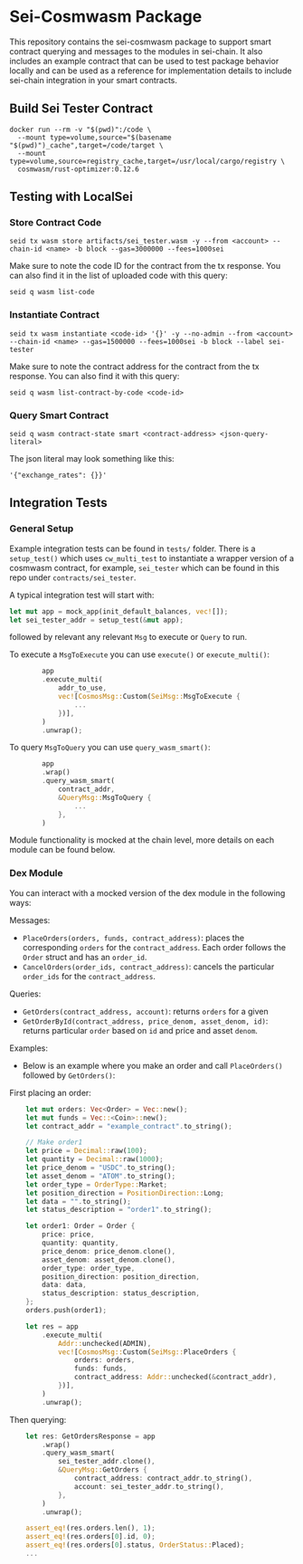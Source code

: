 # Sei-Cosmwasm Package

This repository contains the sei-cosmwasm package to support smart contract querying and messages to the modules in sei-chain. It also includes an example contract that can be used to test package behavior locally and can be used as a reference for implementation details to include sei-chain integration in your smart contracts.

## Build Sei Tester Contract

```
docker run --rm -v "$(pwd)":/code \
  --mount type=volume,source="$(basename "$(pwd)")_cache",target=/code/target \
  --mount type=volume,source=registry_cache,target=/usr/local/cargo/registry \
  cosmwasm/rust-optimizer:0.12.6
```

## Testing with LocalSei

### Store Contract Code

`seid tx wasm store artifacts/sei_tester.wasm -y --from <account> --chain-id <name> -b block --gas=3000000 --fees=1000sei`

Make sure to note the code ID for the contract from the tx response. You can also find it in the list of uploaded code with this query:

`seid q wasm list-code`

### Instantiate Contract

`seid tx wasm instantiate <code-id> '{}' -y --no-admin --from <account> --chain-id <name> --gas=1500000 --fees=1000sei -b block --label sei-tester`

Make sure to note the contract address for the contract from the tx response. You can also find it with this query:

`seid q wasm list-contract-by-code <code-id>`

### Query Smart Contract

`seid q wasm contract-state smart <contract-address> <json-query-literal>`

The json literal may look something like this:

`'{"exchange_rates": {}}'`

## Integration Tests

### General Setup

Example integration tests can be found in `tests/` folder. There is a `setup_test()` which uses `cw_multi_test` to instantiate a wrapper version of a cosmwasm contract, for example, `sei_tester` which can be found in this repo under `contracts/sei_tester`.

A typical integration test will start with:

```rust
let mut app = mock_app(init_default_balances, vec![]);
let sei_tester_addr = setup_test(&mut app);
```

followed by relevant any relevant `Msg` to execute or `Query` to run.

To execute a `MsgToExecute` you can use `execute()` or `execute_multi()`:

```rust
        app
        .execute_multi(
            addr_to_use,
            vec![CosmosMsg::Custom(SeiMsg::MsgToExecute {
                ...
            })],
        )
        .unwrap();
```

To query `MsgToQuery` you can use `query_wasm_smart()`:

```rust
        app
        .wrap()
        .query_wasm_smart(
            contract_addr,
            &QueryMsg::MsgToQuery {
                ...
            },
        )
```

Module functionality is mocked at the chain level, more details on each module can be found below.

### Dex Module

You can interact with a mocked version of the dex module in the following ways:

Messages:

- `PlaceOrders(orders, funds, contract_address)`: places the corresponding `orders` for the `contract_address`. Each order follows the `Order` struct and has an `order_id`.
- `CancelOrders(order_ids, contract_address)`: cancels the particular `order_ids` for the `contract_address`.

Queries:

- `GetOrders(contract_address, account)`: returns `orders` for a given
- `GetOrderById(contract_address, price_denom, asset_denom, id)`: returns particular `order` based on `id` and price and asset `denom`.

Examples:

- Below is an example where you make an order and call `PlaceOrders()` followed by `GetOrders()`:

First placing an order:

```rust
    let mut orders: Vec<Order> = Vec::new();
    let mut funds = Vec::<Coin>::new();
    let contract_addr = "example_contract".to_string();

    // Make order1
    let price = Decimal::raw(100);
    let quantity = Decimal::raw(1000);
    let price_denom = "USDC".to_string();
    let asset_denom = "ATOM".to_string();
    let order_type = OrderType::Market;
    let position_direction = PositionDirection::Long;
    let data = "".to_string();
    let status_description = "order1".to_string();

    let order1: Order = Order {
        price: price,
        quantity: quantity,
        price_denom: price_denom.clone(),
        asset_denom: asset_denom.clone(),
        order_type: order_type,
        position_direction: position_direction,
        data: data,
        status_description: status_description,
    };
    orders.push(order1);

    let res = app
        .execute_multi(
            Addr::unchecked(ADMIN),
            vec![CosmosMsg::Custom(SeiMsg::PlaceOrders {
                orders: orders,
                funds: funds,
                contract_address: Addr::unchecked(&contract_addr),
            })],
        )
        .unwrap();
```

Then querying:

```rust
    let res: GetOrdersResponse = app
        .wrap()
        .query_wasm_smart(
            sei_tester_addr.clone(),
            &QueryMsg::GetOrders {
                contract_address: contract_addr.to_string(),
                account: sei_tester_addr.to_string(),
            },
        )
        .unwrap();

    assert_eq!(res.orders.len(), 1);
    assert_eq!(res.orders[0].id, 0);
    assert_eq!(res.orders[0].status, OrderStatus::Placed);
    ...

```
